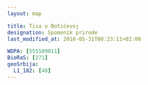 ```yaml
---
layout: map

title: Tisa u Botićevoj
designation: Spomenik prirode
last_modified_at: 2018-05-31T00:23:11+02:00

WDPA: [555589011]
BioRaS: [271]
geoSrbija:
  L1_182: [48]
---
```

